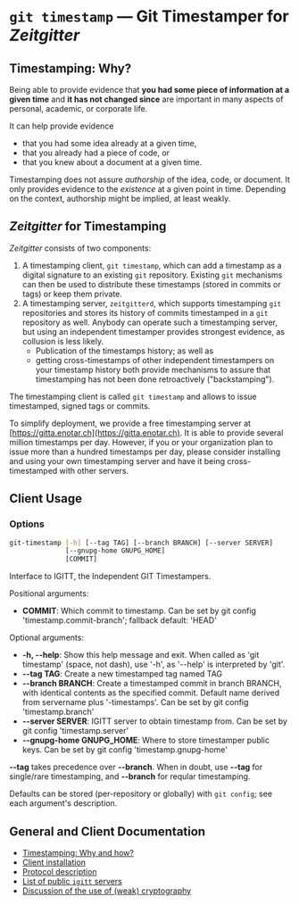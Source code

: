 # `git timestamp` — Git Timestamper for *Zeitgitter*

## Timestamping: Why?

Being able to provide evidence that **you had some piece of information at a
given time** and **it has not changed since** are important in many aspects of
personal, academic, or corporate life.

It can help provide evidence
- that you had some idea already at a given time,
- that you already had a piece of code, or
- that you knew about a document at a given time.

Timestamping does not assure *authorship* of the idea, code, or document. It
only provides evidence to the *existence* at a given point in time. Depending
on the context, authorship might be implied, at least weakly.

## *Zeitgitter* for Timestamping

*Zeitgitter* consists of two components:

1. A timestamping client, `git timestamp`, which can add a timestamp as a digital signature to
   an existing `git` repository. Existing `git` mechanisms can then be used
   to distribute these timestamps (stored in commits or tags) or keep them
   private.
2. A timestamping server, `zeitgitterd`, which supports timestamping `git` repositories and
   stores its history of commits timestamped in a `git` repository as well.
   Anybody can operate such a timestamping server, but using an independent
   timestamper provides strongest evidence, as collusion is less likely.
   - Publication of the timestamps history; as well as
   - getting cross-timestamps of other independent timestampers on your
     timestamp history
   both provide mechanisms to assure that timestamping has not been done
   retroactively ("backstamping").

The timestamping client is called `git timestamp` and allows to issue
timestamped, signed tags or commits.

To simplify deployment, we provide a free timestamping server at
[https://gitta.enotar.ch](https://gitta.enotar.ch). It is able to provide several
million timestamps per day. However, if you or your organization plan to issue
more than a hundred timestamps per day, please consider installing and using
your own timestamping server and have it being cross-timestamped with other
servers.

## Client Usage

### Options

```sh
git-timestamp [-h] [--tag TAG] [--branch BRANCH] [--server SERVER]
              [--gnupg-home GNUPG_HOME]
              [COMMIT]
```

Interface to IGITT, the Independent GIT Timestampers.

Positional arguments:
* **COMMIT**: Which commit to timestamp. Can be set by git config
  'timestamp.commit-branch'; fallback default: 'HEAD'

Optional arguments:
* **-h, --help**: Show this help message and exit. When called as 'git
  timestamp' (space, not dash), use '-h', as '--help' is interpreted by 'git'.
* **--tag TAG**: Create a new timestamped tag named TAG
* **--branch BRANCH**: Create a timestamped commit in branch BRANCH, with
  identical contents as the specified commit. Default name derived from
  servername plus '-timestamps'. Can be set by git config 'timestamp.branch'
* **--server SERVER**: IGITT server to obtain timestamp from. Can be set by git
  config 'timestamp.server'
* **--gnupg-home GNUPG_HOME**: Where to store timestamper public keys. Can be
  set by git config 'timestamp.gnupg-home'

**--tag** takes precedence over **--branch**. When in doubt, use **--tag** for single/rare
timestamping, and **--branch** for reqular timestamping.

Defaults can be stored (per-repository or globally) with `git config`; see each
argument's description.

## General and Client Documentation

- [Timestamping: Why and how?](doc/Timestamping.md)
- [Client installation](doc/Install.md)
- [Protocol description](doc/Protocol.md)
- [List of public `igitt` servers](doc/ServerList.md)
- [Discussion of the use of (weak) cryptography](doc/Cryptography.md)


